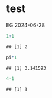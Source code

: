 test
================
EG
2024-06-28

``` r
1+1
```

    ## [1] 2

``` r
pi*1
```

    ## [1] 3.141593

``` r
4-1
```

    ## [1] 3
